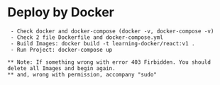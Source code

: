 # Deploy by Docker
     - Check docker and docker-compose (docker -v, docker-compose -v)
     - Check 2 file Dockerfile and docker-compose.yml
     - Build Images: docker build -t learning-docker/react:v1 .
     - Run Project: docker-compose up

    ** Note: If something wrong with error 403 Firbidden. You should delete all Images and begin again.
    ** and, wrong with permission, accompany "sudo"